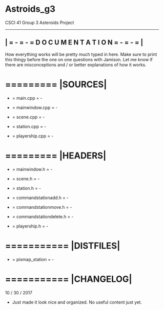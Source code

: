 # Astroids_g3

CSCI 41 Group 3 Asteroids Project

-------------------------------------------------
| = - = - = D O C U M E N T A T I O N = - = - = |
-------------------------------------------------

How everything works will be pretty much typed in here.
Make sure to print this thingy before the one on one questions with Jamison.
Let me know if there are misconceptions and / or better explanations of how it works.

=========
|SOURCES|
=========

   - = main.cpp = -
   - = mainwindow.cpp = -
    
   - = scene.cpp = -
   - = station.cpp = -
   - = playership.cpp = -

=========
|HEADERS|
=========

   - = mainwindow.h = -
    
   - = scene.h = - 
   - = station.h = - 
   - = commandstationadd.h = -
   - = commandstationmove.h = -
   - = commandstationdelete.h = -
   - = playership.h = -

===========
|DISTFILES|
===========

   - = pixmap_station = -

===========
|CHANGELOG|
===========

10 / 30 / 2017
  - Just made it look nice and organized. No useful content just yet.
